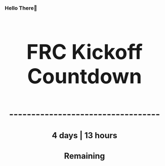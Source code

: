 ### Hello There👋

<!---START-TIMER--->
<h3 align='center' style='font-size: 64px;'>FRC Kickoff Countdown</h3>
<h3 align='center' style='font-size: 30px;'>----------------------------------</h3>
<h3 align='center' style='font-size: 25px;'>4 days | 13 hours</h3>
<h3 align='center' style='font-size: 25px;'>Remaining</h3>
<!---END-TIMER--->
